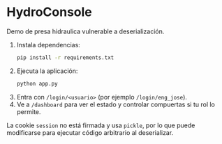 # HydroConsole

Demo de presa hidraulica vulnerable a deserialización.

1. Instala dependencias:
   ```bash
   pip install -r requirements.txt
   ```
2. Ejecuta la aplicación:
   ```bash
   python app.py
   ```
3. Entra con `/login/<usuario>` (por ejemplo `/login/eng_jose`).
4. Ve a `/dashboard` para ver el estado y controlar compuertas si tu rol lo permite.

La cookie `session` no está firmada y usa `pickle`, por lo que puede modificarse para ejecutar código arbitrario al deserializar.
